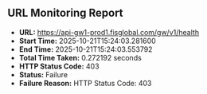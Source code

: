 ## URL Monitoring Report

- **URL:** https://api-gw1-prod1.fisglobal.com/gw/v1/health
- **Start Time:** 2025-10-21T15:24:03.281600
- **End Time:** 2025-10-21T15:24:03.553792
- **Total Time Taken:** 0.272192 seconds
- **HTTP Status Code:** 403
- **Status:** Failure
- **Failure Reason:** HTTP Status Code: 403
